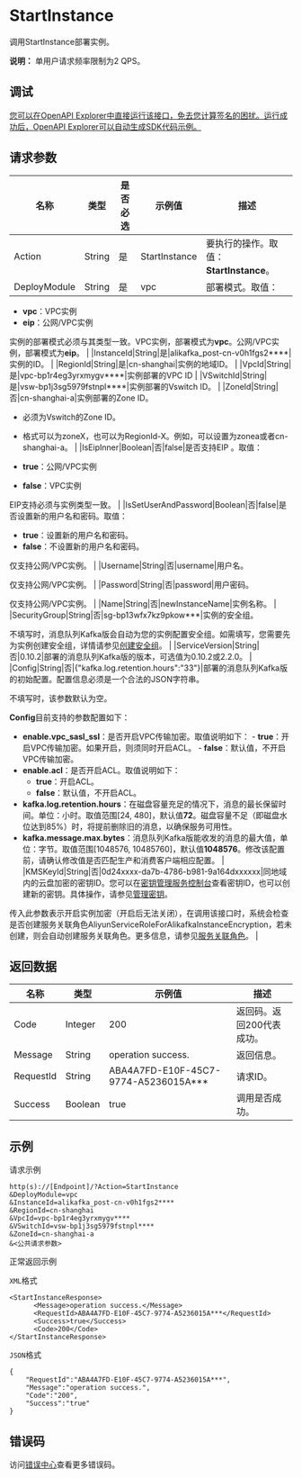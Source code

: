 # StartInstance

调用StartInstance部署实例。

**说明：** 单用户请求频率限制为2 QPS。

## 调试

[您可以在OpenAPI Explorer中直接运行该接口，免去您计算签名的困扰。运行成功后，OpenAPI Explorer可以自动生成SDK代码示例。](https://api.aliyun.com/#product=alikafka&api=StartInstance&type=RPC&version=2019-09-16)

## 请求参数

|名称|类型|是否必选|示例值|描述|
|--|--|----|---|--|
|Action|String|是|StartInstance|要执行的操作。取值：**StartInstance**。 |
|DeployModule|String|是|vpc|部署模式。取值：

 -   **vpc**：VPC实例
-   **eip**：公网/VPC实例

 实例的部署模式必须与其类型一致。VPC实例，部署模式为**vpc**。公网/VPC实例，部署模式为**eip**。 |
|InstanceId|String|是|alikafka\_post-cn-v0h1fgs2\*\*\*\*|实例的ID。 |
|RegionId|String|是|cn-shanghai|实例的地域ID。 |
|VpcId|String|是|vpc-bp1r4eg3yrxmygv\*\*\*\*|实例部署的VPC ID |
|VSwitchId|String|是|vsw-bp1j3sg5979fstnpl\*\*\*\*|实例部署的Vswitch ID。 |
|ZoneId|String|否|cn-shanghai-a|实例部署的Zone ID。

 -   必须为Vswitch的Zone ID。
-   格式可以为zoneX，也可以为RegionId-X。例如，可以设置为zonea或者cn-shanghai-a。 |
|IsEipInner|Boolean|否|false|是否支持EIP 。取值：

 -   **true**：公网/VPC实例
-   **false**：VPC实例

 EIP支持必须与实例类型一致。 |
|IsSetUserAndPassword|Boolean|否|false|是否设置新的用户名和密码。取值：

 -   **true**：设置新的用户名和密码。
-   **false**：不设置新的用户名和密码。

 仅支持公网/VPC实例。 |
|Username|String|否|username|用户名。

 仅支持公网/VPC实例。 |
|Password|String|否|password|用户密码。

 仅支持公网/VPC实例。 |
|Name|String|否|newInstanceName|实例名称。 |
|SecurityGroup|String|否|sg-bp13wfx7kz9pkow\*\*\*|实例的安全组。

 不填写时，消息队列Kafka版会自动为您的实例配置安全组。如需填写，您需要先为实例创建安全组，详情请参见[创建安全组](~~25468~~)。 |
|ServiceVersion|String|否|0.10.2|部署的消息队列Kafka版的版本，可选值为0.10.2或2.2.0。 |
|Config|String|否|\{"kafka.log.retention.hours":"33"\}|部署的消息队列Kafka版的初始配置。配置信息必须是一个合法的JSON字符串。

 不填写时，该参数默认为空。

 **Config**目前支持的参数配置如下：

 -   **enable.vpc\_sasl\_ssl**：是否开启VPC传输加密。取值说明如下：
    -   **true**：开启VPC传输加密。如果开启，则须同时开启ACL。
    -   **false**：默认值，不开启VPC传输加密。
-   **enable.acl**：是否开启ACL。取值说明如下：
    -   **true**：开启ACL。
    -   **false**：默认值，不开启ACL。
-   **kafka.log.retention.hours**：在磁盘容量充足的情况下，消息的最长保留时间。单位：小时。取值范围\[24, 480\]，默认值**72**。磁盘容量不足（即磁盘水位达到85%）时，将提前删除旧的消息，以确保服务可用性。
-   **kafka.message.max.bytes**：消息队列Kafka版能收发的消息的最大值，单位：字节。取值范围\[1048576, 10485760\]，默认值**1048576**。修改该配置前，请确认修改值是否匹配生产和消费客户端相应配置。 |
|KMSKeyId|String|否|0d24xxxx-da7b-4786-b981-9a164dxxxxxx|同地域内的云盘加密的密钥ID。您可以在[密钥管理服务控制台](https://kms.console.aliyun.com/?spm=a2c4g.11186623.2.5.336745b8hfiU21)查看密钥ID，也可以创建新的密钥。具体操作，请参见[管理密钥](~~108805~~)。

 传入此参数表示开启实例加密（开启后无法关闭），在调用该接口时，系统会检查是否创建服务关联角色AliyunServiceRoleForAlikafkaInstanceEncryption，若未创建，则会自动创建服务关联角色。更多信息，请参见[服务关联角色](~~190460~~)。 |

## 返回数据

|名称|类型|示例值|描述|
|--|--|---|--|
|Code|Integer|200|返回码。返回200代表成功。 |
|Message|String|operation success.|返回信息。 |
|RequestId|String|ABA4A7FD-E10F-45C7-9774-A5236015A\*\*\*|请求ID。 |
|Success|Boolean|true|调用是否成功。 |

## 示例

请求示例

```
http(s)://[Endpoint]/?Action=StartInstance
&DeployModule=vpc
&InstanceId=alikafka_post-cn-v0h1fgs2****
&RegionId=cn-shanghai
&VpcId=vpc-bp1r4eg3yrxmygv****
&VSwitchId=vsw-bp1j3sg5979fstnpl****
&ZoneId=cn-shanghai-a
&<公共请求参数>
```

正常返回示例

`XML`格式

```
<StartInstanceResponse>
      <Message>operation success.</Message>
      <RequestId>ABA4A7FD-E10F-45C7-9774-A5236015A***</RequestId>
      <Success>true</Success>
      <Code>200</Code>
</StartInstanceResponse>
```

`JSON`格式

```
{
    "RequestId":"ABA4A7FD-E10F-45C7-9774-A5236015A***",
    "Message":"operation success.",
    "Code":"200",
    "Success":"true"
}
```

## 错误码

访问[错误中心](https://error-center.aliyun.com/status/product/alikafka)查看更多错误码。

